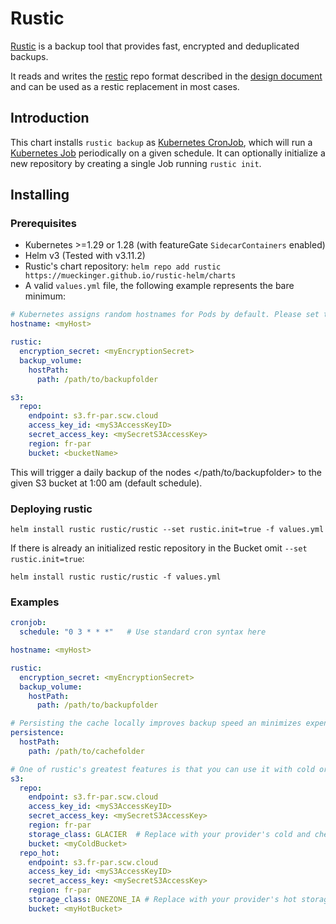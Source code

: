 # Rustic

[Rustic](https://rustic.cli.rs/) is a backup tool that provides fast, encrypted and deduplicated backups.

It reads and writes the [restic](https://github.com/restic/restic) repo format described in the [design document](https://github.com/restic/restic/blob/master/doc/design.rst) and can be used as a restic replacement in most cases.

## Introduction

This chart installs `rustic backup` as [Kubernetes CronJob](https://kubernetes.io/docs/concepts/workloads/controllers/cron-jobs/), which will run a [Kubernetes Job](https://kubernetes.io/docs/concepts/workloads/controllers/job/) periodically on a given schedule. It can optionally initialize a new repository by creating a single Job running `rustic init`.

## Installing

### Prerequisites

* Kubernetes >=1.29 or 1.28 (with featureGate `SidecarContainers` enabled)
* Helm v3 (Tested with v3.11.2)
* Rustic's chart repository: `helm repo add rustic https://mueckinger.github.io/rustic-helm/charts`
* A valid `values.yml` file, the following example represents the bare minimum:

```yaml
# Kubernetes assigns random hostnames for Pods by default. Please set the Pods hostname to a fixed value, otherwise incremental backups won't work.
hostname: <myHost> 

rustic:
  encryption_secret: <myEncryptionSecret>
  backup_volume:
    hostPath:
      path: /path/to/backupfolder

s3:
  repo:
    endpoint: s3.fr-par.scw.cloud
    access_key_id: <myS3AccessKeyID>
    secret_access_key: <mySecretS3AccessKey>
    region: fr-par
    bucket: <bucketName>
```

This will trigger a daily backup of the nodes </path/to/backupfolder> to the given S3 bucket at 1:00 am (default schedule). 

### Deploying rustic

```
helm install rustic rustic/rustic --set rustic.init=true -f values.yml
```

If there is already an initialized restic repository in the Bucket omit `--set rustic.init=true`:

```
helm install rustic rustic/rustic -f values.yml
```

### Examples

```yaml
cronjob:
  schedule: "0 3 * * *"   # Use standard cron syntax here

hostname: <myHost> 

rustic:
  encryption_secret: <myEncryptionSecret>
  backup_volume:
    hostPath:
      path: /path/to/backupfolder

# Persisting the cache locally improves backup speed an minimizes expensive data transfer from the bucket. If not, rustic has to pull the metadata from the (hot) repository on each backup run.
persistence:
  hostPath:
    path: /path/to/cachefolder

# One of rustic's greatest features is that you can use it with cold or "glacier" storage. Therefore you need to define two buckets/repositories. The `repo_hot` only holds the backend's metadata like config, keys, snapshots, index and tree blobs, which are required for browsing and managing the repo. This part is quite small. The `repo` holds the full repository including data and metadata.
s3:
  repo:
    endpoint: s3.fr-par.scw.cloud
    access_key_id: <myS3AccessKeyID>
    secret_access_key: <mySecretS3AccessKey>
    region: fr-par
    storage_class: GLACIER  # Replace with your provider's cold and cheap storage class
    bucket: <myColdBucket>
  repo_hot:
    endpoint: s3.fr-par.scw.cloud
    access_key_id: <myS3AccessKeyID>
    secret_access_key: <mySecretS3AccessKey>
    region: fr-par
    storage_class: ONEZONE_IA # Replace with your provider's hot storage class
    bucket: <myHotBucket>
```